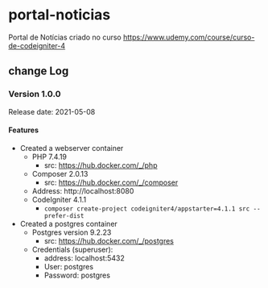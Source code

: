 # portal-noticias
Portal de Notícias criado no curso https://www.udemy.com/course/curso-de-codeigniter-4

## change Log

### Version 1.0.0  
Release date: 2021-05-08

#### Features
* Created a webserver container
    * PHP 7.4.19
      * src: https://hub.docker.com/_/php
    * Composer 2.0.13
      *  src: https://hub.docker.com/_/composer
    * Address: http://localhost:8080
    * CodeIgniter 4.1.1
        * `composer create-project codeigniter4/appstarter=4.1.1 src --prefer-dist`
* Created a postgres container
    * Postgres version 9.2.23
      * src: https://hub.docker.com/_/postgres
    * Credentials (superuser):
      * address: localhost:5432
      * User: postgres
      * Password: postgres
